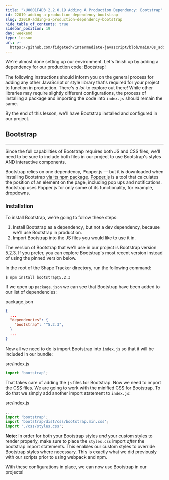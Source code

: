 ```yaml
---
title: "\U0001F4D3 2.2.0.19 Adding A Production Dependency: Bootstrap"
id: 22019-adding-a-production-dependency-bootstrap
slug: 22019-adding-a-production-dependency-bootstrap
hide_table_of_contents: true
sidebar_position: 19
day: weekend
type: lesson
url: >-
  https://github.com/fidgetech/intermediate-javascript/blob/main/0s_adding_a_production_dependency.md
---
```


We're almost done setting up our environment. Let's finish up by adding a dependency for our production code: Bootstrap! 

The following instructions should inform you on the general process for adding any other JavaScript or style library that's required for your project to function in production. There's _a lot_ to explore out there! While other libraries may require slightly different configurations, the process of installing a package and importing the code into `index.js` should remain the same.

By the end of this lesson, we'll have Bootstrap installed and configured in our project.

## Bootstrap
---

Since the full capabilities of Bootstrap requires both JS and CSS files, we'll need to be sure to include both files in our project to use Bootstrap's styles AND interactive components. 

Bootstrap relies on one dependency, Popper.js — but it is downloaded when installing Bootstrap [via its npm package](https://github.com/twbs/bootstrap/tree/v5.2.3). [Popper.js](https://popper.js.org/) is a tool that calculates the position of an element on the page, including pop ups and notifications. Bootstrap uses Popper.js for only some of its functionality, for example, dropdowns.

### Installation

To install Bootstrap, we're going to follow these steps:

1. Install Bootstrap as a dependency, but not a dev dependency, because we'll use Bootstrap in production.
2. Import Bootstrap into the JS files you would like to use it in.

The version of Bootstrap that we'll use in our project is Bootstrap version 5.2.3. If you prefer, you can explore Bootstrap's most recent version instead of using the pinned version below.

In the root of the Shape Tracker directory, run the following command:

```
$ npm install bootstrap@5.2.3
```

If we open up `package.json` we can see that Bootstrap have been added to our list of dependencies:

<div class="filename">package.json</div>

```json
{
  ...
  "dependencies": {
    "bootstrap": "^5.2.3",
  }
  ...
}
```

Now all we need to do is import Bootstrap into `index.js` so that it will be included in our bundle:

<div class="filename">src/index.js</div>

```js
import 'bootstrap';
```

That takes care of adding the `js` files for Bootstrap. Now we need to import the CSS files. We are going to work with the minified CSS for Bootstrap. To do that we simply add another import statement to `index.js`:

<div class="filename">src/index.js</div>

```js
...
import 'bootstrap';
import 'bootstrap/dist/css/bootstrap.min.css';
import './css/styles.css';
```

**Note:** In order for both your Bootstrap styles *and* your custom styles to render properly, make sure to place the `styles.css` import *after* the bootstrap import statements. This enables our custom styles to override Bootstrap styles where necessary. This is exactly what we did previously with our scripts prior to using webpack and npm. 

With these configurations in place, we can now use Bootstrap in our projects!